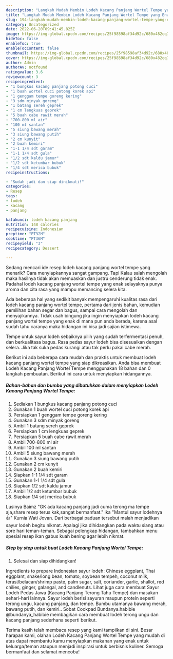 ```yaml
---
description: "Langkah Mudah Membin Lodeh Kacang Panjang Wortel Tempe yang Enak Banget}"
title: "Langkah Mudah Membin Lodeh Kacang Panjang Wortel Tempe yang Enak Banget}"
slug: 194-langkah-mudah-membin-lodeh-kacang-panjang-wortel-tempe-yang-enak-banget
category: Uncategorized
date: 2022-06-20T09:41:45.825Z
image: https://img-global.cpcdn.com/recipes/25f98598af34d92c/680x482cq70/lodeh-kacang-panjang-wortel-tempe-foto-resep-utama.jpg
hideToc: false
enableToc: true
enableTocContent: false
thumbnail: https://img-global.cpcdn.com/recipes/25f98598af34d92c/680x482cq70/lodeh-kacang-panjang-wortel-tempe-foto-resep-utama.jpg
cover: https://img-global.cpcdn.com/recipes/25f98598af34d92c/680x482cq70/lodeh-kacang-panjang-wortel-tempe-foto-resep-utama.jpg
author: Admin
authorAv: notfound
ratingvalue: 3.6
reviewcount: 3
recipeingredient:
- "1 bungkus kacang panjang potong cuci"
- "1 buah wortel cuci potong korek api"
- "1 genggam tempe goreng kering"
- "3 sdm minyak goreng"
- "1 batang sereh geprek"
- "1 cm lengkuas geprek"
- "5 buah cabe rawit merah"
- "700-800 ml air"
- "100 ml santan"
- "5 siung bawang merah"
- "3 siung bawang putih"
- "2 cm kunyit"
- "2 buah kemiri"
- "1-1 1/4 sdt garam"
- "1-1 1/4 sdt gula"
- "1/2 sdt kaldu jamur"
- "1/2 sdt ketumbar bubuk"
- "1/4 sdt merica bubuk"
recipeinstructions:

- "Sudah jadi dan siap dinikmati!"
categories:
- Resep
tags:
- lodeh
- kacang
- panjang

katakunci: lodeh kacang panjang 
nutrition: 148 calories
recipecuisine: Indonesian
preptime: "PT32M"
cooktime: "PT36M"
recipeyield: "3"
recipecategory: Dessert

---
```



Sedang mencari ide resep lodeh kacang panjang wortel tempe yang menarik? Cara menyiapkannya sangat gampang. Tapi Kalau salah mengolah maka hasilnya tidak akan memuaskan dan justru cenderung tidak enak. Padahal lodeh kacang panjang wortel tempe yang enak selayaknya punya aroma dan cita rasa yang mampu memancing selera kita.


Ada beberapa hal yang sedikit banyak mempengaruhi kualitas rasa dari lodeh kacang panjang wortel tempe, pertama dari jenis bahan, kemudian pemilihan bahan segar dan bagus, sampai cara mengolah dan menyajikannya. Tidak usah bingung jika ingin menyiapkan lodeh kacang panjang wortel tempe yang enak di mana pun anda berada, karena asal sudah tahu caranya maka hidangan ini bisa jadi sajian istimewa.

Tempe untuk sayur lodeh sebaiknya pilih yang sudah terfermentasi penuh, dan berkualitasa bagus. Rasa pedas sayur lodeh bisa disesuaikan dengan selera. Jika tak suka pedas kurangi atau tak perlu pakai cabe merah.


Berikut ini ada beberapa cara mudah dan praktis untuk membuat lodeh kacang panjang wortel tempe yang siap dikreasikan. Anda bisa membuat Lodeh Kacang Panjang Wortel Tempe menggunakan 18 bahan dan 0 langkah pembuatan. Berikut ini cara untuk menyiapkan hidangannya.

<!--inarticleads1-->

##### Bahan-bahan dan bumbu yang dibutuhkan dalam menyiapkan Lodeh Kacang Panjang Wortel Tempe:

1. Sediakan 1 bungkus kacang panjang potong cuci
1. Gunakan 1 buah wortel cuci potong korek api
1. Persiapkan 1 genggam tempe goreng kering
1. Gunakan 3 sdm minyak goreng
1. Ambil 1 batang sereh geprek
1. Persiapkan 1 cm lengkuas geprek
1. Persiapkan 5 buah cabe rawit merah
1. Ambil 700-800 ml air
1. Ambil 100 ml santan
1. Ambil 5 siung bawang merah
1. Gunakan 3 siung bawang putih
1. Gunakan 2 cm kunyit
1. Gunakan 2 buah kemiri
1. Siapkan 1-1 1/4 sdt garam
1. Gunakan 1-1 1/4 sdt gula
1. Siapkan 1/2 sdt kaldu jamur
1. Ambil 1/2 sdt ketumbar bubuk
1. Siapkan 1/4 sdt merica bubuk


Lusinya Baimz &#34;GK ada kacang panjang jadi cuma terong ma tempe aja,share resep terus kak,sangat bermanfaat.&#34; ika &#34;Mantul sayur lodehnya 👍&#34; Kurnia Wati Jovan. Dari berbagai paduan tersebut malah menjadikan sayur lodeh begitu nikmat. Apalagi jika dihidangkan pada waktu siang atau sore hari teman-teman. Sebagai pelengkap hidangan, tambahkan menu spesial resep ikan gabus kuah bening agar lebih nikmat. 

<!--inarticleads2-->

##### Step by step untuk buat Lodeh Kacang Panjang Wortel Tempe:


1. Selesai dan siap dihidangkan!

Ingredients to prepare Indonesian sayur lodeh: Chinese eggplant, Thai eggplant, snake/long bean, tomato, soybean tempeh, coconut milk, terasi/belacan/shrimp paste, palm sugar, salt, coriander, garlic, shallot, red chilies, ginger, galangal, and candlenuts. Lihat juga cara membuat Sayur Lodeh Pedas Jawa (Kacang Panjang Terong Tahu Tempe) dan masakan sehari-hari lainnya. Sayur lodeh berisi sayuran maupun protein seperti terong ungu, kacang panjang, dan tempe. Bumbu utamanya bawang merah, bawang putih, dan kemiri.. Sobat Cookpad Bundanya.habibie @bundanya_habibie membagikan cara membuat lodeh terong ungu dan kacang panjang sederhana seperti berikut. 

Terima kasih telah membaca resep yang kami tampilkan di sini. Besar harapan kami, olahan Lodeh Kacang Panjang Wortel Tempe yang mudah di atas dapat membantu kamu menyiapkan makanan yang enak untuk keluarga/teman ataupun menjadi inspirasi untuk berbisnis kuliner. Semoga bermanfaat dan selamat mencoba!
